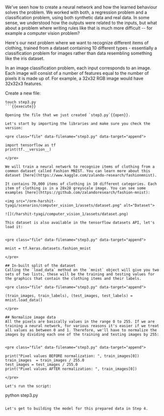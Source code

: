 We've seen how to create a neural network and how the learned behaviour solves the problem. We worked with both, a regression problem and a classification problem, using both synthetic data and real data. In some sense, we understood how the outputs were related to the inputs, but what about a problem where writing rules like that is much more difficult -- for example a computer vision problem? 

Here's our next problem where we want to recognize different items of clothing, trained from a dataset containing 10 different types - essentially a classification problem for images rather than data resembling something like the iris dataset.

In an image classification problem, each input corresponds to an image. Each image will consist of a number of features equal to the number of pixels it is made up of. For example, a 32x32 RGB image would have 32x32x3 features.

Create a new file:
```
touch step3.py
```{{execute}}

Opening the file that we just created `step3.py`{{open}}.

Let's start by importing the libraries and make sure you check the version:

<pre class="file" data-filename="step3.py" data-target="append">

import tensorflow as tf
print(tf.__version__)

</pre>

We will train a neural network to recognize items of clothing from a common dataset called Fashion MNIST. You can learn more about this dataset [here](https://www.kaggle.com/zalando-research/fashionmnist).

It contains 70,000 items of clothing in 10 different categories. Each item of clothing is in a 28x28 greyscale image. You can see some examples [here](https://github.com/zalandoresearch/fashion-mnist):

<img src="/orm-harshit-tyagi/scenarios/computer_vision_1/assets/dataset.png" alt="Dataset">

![](/harshit-tyagi/computer_vision_1/assets/dataset.png)

This dataset is also available in the tensorflow datasets API, let's load it:


<pre class="file" data-filename="step3.py" data-target="append">

mnist = tf.keras.datasets.fashion_mnist

</pre>

## In-built split of the dataset
Calling the `load_data` method on the `mnist` object will give you two sets of two lists, these will be the training and testing values for the graphics that contain the clothing items and their labels.

<pre class="file" data-filename="step3.py" data-target="append">

(train_images, train_labels), (test_images, test_labels) = mnist.load_data()

</pre>

## Normalize image data
All the pixels are basically values in the range 0 to 255. If we are training a neural network, for various reasons it's easier if we treat all values as between 0 and 1. Therefore, we'll have to normalize the images by dividing each one of the training and testing images by 255:


<pre class="file" data-filename="step3.py" data-target="append">

print("Pixel values BEFORE normalization: ", train_images[0])
train_images  = train_images / 255.0
test_images = test_images / 255.0
print("Pixel values AFTER normalization: ", train_images[0])

</pre>

Let's run the script:

```
python step3.py

```{{execute}}

Let's get to building the model for this prepared data in Step 4.

